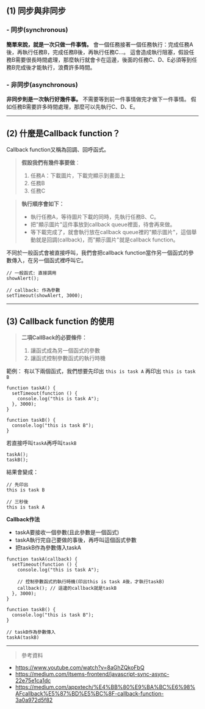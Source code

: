 ## (1) 同步與非同步

### - 同步(synchronous)

**簡單來說，就是一次只做一件事情。**
會一個任務接著一個任務執行：完成任務A後，再執行任務B，完成任務B後，再執行任務C...。
這會造成執行阻塞，假設任務B需要很長時間處理，那麼執行就會卡在這邊，後面的任務C、D、E必須等到任務B完成後才能執行，浪費許多時間。

### - 非同步(asynchronous)

**非同步則是一次執行好幾件事。** 不需要等到前一件事情做完才做下一件事情。
假如任務B需要許多時間處理，那麼可以先執行C、D、E。

---

## (2) 什麼是Callback function？

Callback function又稱為回調、回呼函式。

> **假設我們有幾件事要做**：
>
> 1. 任務A：下載圖片，下載完顯示到畫面上
> 2. 任務B
> 3. 任務C

> **執行順序會如下：**
>
> - 執行任務A，等待圖片下載的同時，先執行任務B、C。
> - 把"顯示圖片"這件事放到callback queue裡面，待會再來做。
> - 等下載完成了，就會執行放在callback queue裡的"顯示圖片"，這個舉動就是回調(callback)，而"顯示圖片"就是callback function。

不同於一般函式會被直接呼叫，我們會把callback function當作另一個函式的參數傳入，在另一個函式裡呼叫它。

```javascript=1
// 一般函式: 直接調用
showAlert();

// callback: 作為參數
setTimeout(showAlert, 3000);
```

---

## (3) Callback function 的使用

> **二項CallBack的必要條件：**
>
> 1. 讓函式成為另一個函式的參數
> 2. 讓函式控制參數函式的執行時機

範例：
有以下兩個函式，我們想要先印出 `this is task A` 再印出 `this is task B`

```javascript=1
function taskA() {
  setTimeout(function () {
    console.log("this is task A");
  }, 3000);
}

function taskB() {
  console.log("this is task B");
}
```

若直接呼叫`taskA`再呼叫`taskB`

```javascript=1
taskA();
taskB();
```

結果會變成：

```
// 先印出
this is task B

// 三秒後
this is task A
```

**Callback作法**

- taskA要接收一個參數(且此參數是一個函式)
- taskA執行完自己要做的事後，再呼叫這個函式參數
- 把taskB作為參數傳入taskA

```javascript=1
function taskA(callback) {
  setTimeout(function () {
    console.log("this is task A");

    // 控制參數函式的執行時機(印出this is task A後，才執行taskB)
    callback(); // 這邊的callback就是taskB
  }, 3000);
}

function taskB() {
  console.log("this is task B");
}

// taskB作為參數傳入
taskA(taskB)
```

---

> 參考資料

- https://www.youtube.com/watch?v=8aGhZQkoFbQ
- https://medium.com/itsems-frontend/javascript-sync-async-22e75e1ca1dc
- https://medium.com/appxtech/%E4%BB%80%E9%BA%BC%E6%98%AFcallback%E5%87%BD%E5%BC%8F-callback-function-3a0a972d5f82
